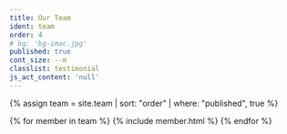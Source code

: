 ```yaml
---
title: Our Team
ident: team
order: 4
# bg: 'bg-imac.jpg'
published: true
cont_size: --m
classlist: testimonial
js_act_content: 'null'
---
```


{% assign team = site.team | sort: "order" | where: "published", true %}

{% for member in team %}
{% include member.html %}
{% endfor %}
